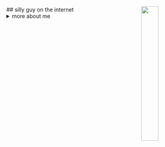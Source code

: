 <img align="right" src=".github/assets/Nazuna_Nanakusa_Call_of_the_Night_Yofukashi_no_Uta-2181429-3715795970.jpg" width="30%">
## silly guy on the internet

<details>
  <summary>more about me</summary>
<h3>experience</h3>
  <h5>Web-Stack</h5>
  - [![HTML Badge](https://img.shields.io/badge/html5-%23E34F26?style=flat&logo=html5&logoColor=white)](https://wikipedia.org/wiki/HTML)
  - [![CSS Badge](https://img.shields.io/badge/css-%231572B6?style=flat&logo=css&logoColor=white)](https://wikipedia.org/wiki/CSS)
<details/>

[![Anurag's GitHub stats](https://github-readme-stats.vercel.app/api?username=MrMastered)](https://github.com/anuraghazra/github-readme-stats)
